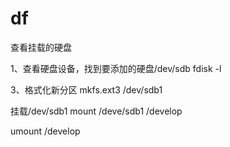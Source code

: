 #  df 
查看挂载的硬盘

1、查看硬盘设备，找到要添加的硬盘/dev/sdb
fdisk -l

3、格式化新分区
mkfs.ext3 /dev/sdb1


挂载/dev/sdb1
mount /deve/sdb1 /develop

umount /develop